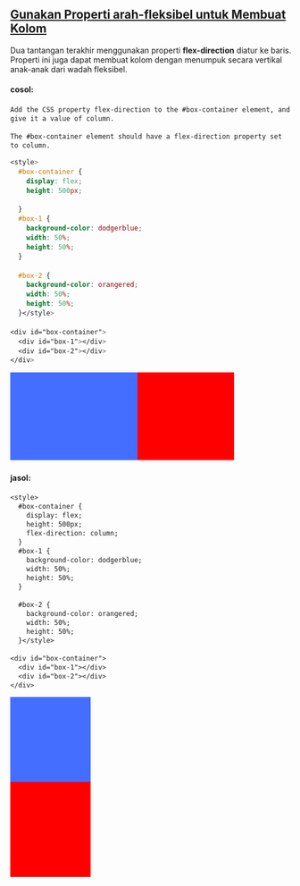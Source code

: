 ## [Gunakan Properti arah-fleksibel untuk Membuat Kolom](https://learn.freecodecamp.org/responsive-web-design/css-flexbox/use-the-flex-direction-property-to-make-a-column)

Dua tantangan terakhir menggunakan properti **flex-direction** diatur ke baris. Properti ini juga dapat membuat kolom dengan menumpuk secara vertikal anak-anak dari wadah fleksibel.

#### cosol:

```
Add the CSS property flex-direction to the #box-container element, and give it a value of column.

The #box-container element should have a flex-direction property set to column.
```

```css
<style>
  #box-container {
    display: flex;
    height: 500px;
    
  }
  #box-1 {
    background-color: dodgerblue;
    width: 50%;
    height: 50%;
  }

  #box-2 {
    background-color: orangered;
    width: 50%;
    height: 50%;
  }</style>

<div id="box-container">
  <div id="box-1"></div>
  <div id="box-2"></div>
</div>
```

![](/assets/aas.jpg)

#### jasol:

```
<style>
  #box-container {
    display: flex;
    height: 500px;
    flex-direction: column;
  }
  #box-1 {
    background-color: dodgerblue;
    width: 50%;
    height: 50%;
  }

  #box-2 {
    background-color: orangered;
    width: 50%;
    height: 50%;
  }</style>

<div id="box-container">
  <div id="box-1"></div>
  <div id="box-2"></div>
</div>
```

![](/assets/aswq.jpg)

